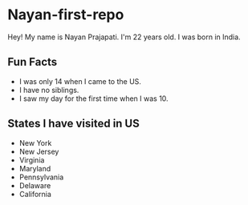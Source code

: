 # Nayan-first-repo
Hey!
My name is Nayan Prajapati.
I'm 22 years old.
I was born in India.

##  Fun Facts
- I was only 14 when I came to the US.
- I have no siblings.
- I saw my day for the first time when I was 10.

## States I have visited in US
* New York
* New Jersey
* Virginia
* Maryland
* Pennsylvania
* Delaware
* California
